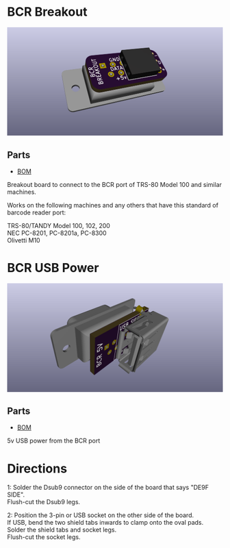 # BCR Breakout
![](BCR_Breakout.png)

## Parts
* [BOM](https://www.digikey.com/short/zbf5mf)

Breakout board to connect to the BCR port of TRS-80 Model 100 and similar machines.

Works on the following machines and any others that have this standard of barcode reader port:

TRS-80/TANDY Model 100, 102, 200  
NEC PC-8201, PC-8201a, PC-8300  
Olivetti M10  

# BCR USB Power
![](BCR_USB_PWR.png)

## Parts
* [BOM](https://www.digikey.com/short/zb4hr4)

5v USB power from the BCR port

# Directions

1: Solder the Dsub9 connector on the side of the board that says "DE9F SIDE".  
Flush-cut the Dsub9 legs.

2: Position the 3-pin or USB socket on the other side of the board.  
If USB, bend the two shield tabs inwards to clamp onto the oval pads.  
Solder the shield tabs and socket legs.  
Flush-cut the socket legs.
